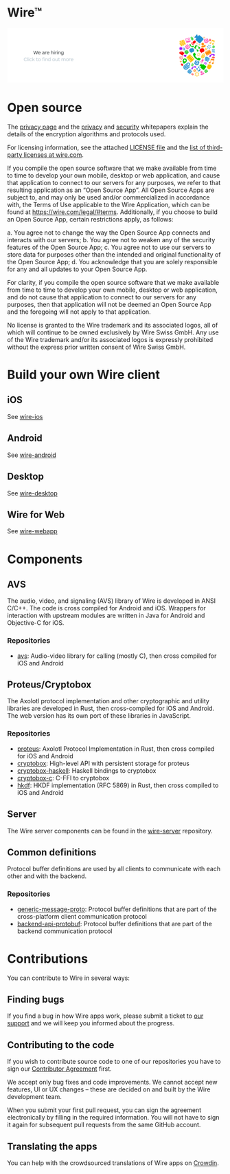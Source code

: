 # Wire™

[![Wire logo](https://github.com/wireapp/wire/blob/master/assets/header-small.png?raw=true)](https://wire.com/jobs/)

# Open source

The [privacy page](https://wire.com/en/legal/terms-of-use-personal/#legal3) and the [privacy](https://wire-docs.wire.com/download/Wire+Privacy+Whitepaper.pdf) and [security](https://wire-docs.wire.com/download/Wire+Security+Whitepaper.pdf) whitepapers explain the details of the encryption algorithms and protocols used.

For licensing information, see the attached [LICENSE file](LICENSE) and the [list of third-party licenses at wire.com](https://wire.com/en/legal/terms-of-use-personal/#legal5).

If you compile the open source software that we make available from time to time to develop your own mobile, desktop or web application, and cause that application to connect to our servers for any purposes, we refer to that resulting application as an “Open Source App”.  All Open Source Apps are subject to, and may only be used and/or commercialized in accordance with, the Terms of Use applicable to the Wire Application, which can be found at https://wire.com/legal/#terms.  Additionally, if you choose to build an Open Source App, certain restrictions apply, as follows:

a. You agree not to change the way the Open Source App connects and interacts with our servers;
b. You agree not to weaken any of the security features of the Open Source App;
c. You agree not to use our servers to store data for purposes other than the intended and original functionality of the Open Source App;
d. You acknowledge that you are solely responsible for any and all updates to your Open Source App.

For clarity, if you compile the open source software that we make available from time to time to develop your own mobile, desktop or web application, and do not cause that application to connect to our servers for any purposes, then that application will not be deemed an Open Source App and the foregoing will not apply to that application.

No license is granted to the Wire trademark and its associated logos, all of which will continue to be owned exclusively by Wire Swiss GmbH. Any use of the Wire trademark and/or its associated logos is expressly prohibited without the express prior written consent of Wire Swiss GmbH.

# Build your own Wire client

## iOS
See [wire-ios](https://github.com/wireapp/wire-ios)

## Android
See [wire-android](https://github.com/wireapp/wire-android)

## Desktop
See [wire-desktop](https://github.com/wireapp/wire-desktop)

## Wire for Web
See [wire-webapp](https://github.com/wireapp/wire-webapp)

# Components

## AVS

The audio, video, and signaling (AVS) library of Wire is developed in ANSI C/C++. The code is cross compiled for Android and iOS. Wrappers for interaction with upstream modules are written in Java for Android and Objective-C for iOS.

### Repositories

- [avs](https://github.com/wireapp/avs): Audio-video library for calling (mostly C), then cross compiled for iOS and Android

## Proteus/Cryptobox

The Axolotl protocol implementation and other cryptographic and utility libraries are developed in Rust, then cross-compiled for iOS and Android. The web version has its own port of these libraries in JavaScript.

### Repositories

- [proteus](https://github.com/wireapp/proteus): Axolotl Protocol Implementation in Rust, then cross compiled for iOS and Android
- [cryptobox](https://github.com/wireapp/cryptobox): High-level API with persistent storage for proteus
- [cryptobox-haskell](https://github.com/wireapp/cryptobox-haskell): Haskell bindings to cryptobox
- [cryptobox-c](https://github.com/wireapp/cryptobox-c): C-FFI to cryptobox
- [hkdf](https://github.com/wireapp/hkdf): HKDF implementation (RFC 5869) in Rust, then cross compiled to iOS and Android

## Server

The Wire server components can be found in the [wire-server](https://github.com/wireapp/wire-server) repository.

## Common definitions

Protocol buffer definitions are used by all clients to communicate with each other and with the backend.

### Repositories

- [generic-message-proto](https://github.com/wireapp/generic-message-proto): Protocol buffer definitions that are part of the cross-platform client communication protocol
- [backend-api-protobuf](https://github.com/wireapp/backend-api-protobuf): Protocol buffer definitions that are part of the backend communication protocol

# Contributions

You can contribute to Wire in several ways:

## Finding bugs

If you find a bug in how Wire apps work, please submit a ticket to [our support](https://support.wire.com) and we will keep you informed about the progress.

## Contributing to the code

If you wish to contribute source code to one of our repositories you have to sign our [Contributor Agreement](https://github.com/wireapp/wire/raw/master/assets/Wire%20Contributor%20Agreement.pdf) first.

We accept only bug fixes and code improvements. We cannot accept new features, UI or UX changes – these are decided on and built by the Wire development team.

When you submit your first pull request, you can sign the agreement electronically by filling in the required information. You will not have to sign it again for subsequent pull requests from the same GitHub account.

## Translating the apps

You can help with the crowdsourced translations of Wire apps on [Crowdin](https://crowdin.com/projects/wire).

